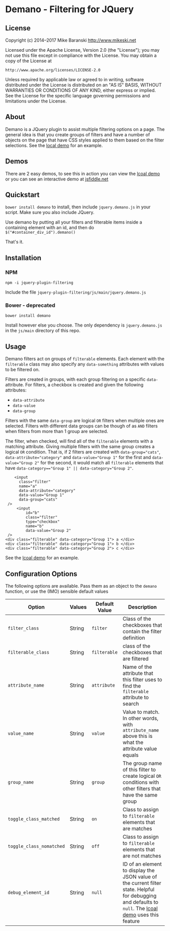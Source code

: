 # Demano - Filtering for JQuery

## License ##

Copyright (c) 2014–2017 Mike Baranski <http://www.mikeski.net>

Licensed under the Apache License, Version 2.0 (the "License");
you may not use this file except in compliance with the License.
You may obtain a copy of the License at

    http://www.apache.org/licenses/LICENSE-2.0

Unless required by applicable law or agreed to in writing, software
distributed under the License is distributed on an "AS IS" BASIS,
WITHOUT WARRANTIES OR CONDITIONS OF ANY KIND, either express or implied.
See the License for the specific language governing permissions and
limitations under the License.

## About ##

Demano is a JQuery plugin to assist multiple filtering options on a page.  The general idea is that you create groups of filters and have a number of objects on the page that have CSS styles applied to them based on the filter selections.  See the [local demo](https://jsfiddle.net/mbaranski/q2rarzfn/ "Demano Example") for an example.

## Demos ##

There are 2 easy demos, to see this in action you can view the [lcoal demo](https://jsfiddle.net/mbaranski/q2rarzfn/ "Demano Example") or you can see an interactive demo at [jsfiddle.net](https://jsfiddle.net/mbaranski/q2rarzfn/ "JSFiddle Demano")

## Quickstart ##

`bower install demano` to install, then include `jquery.demano.js` in your script.  Make sure you also include JQuery.

Use demano by putting all your filters and filterable items inside a containing element with an id, and then do `$("#container_div_id").demano()`

That's it.

## Installation ##

### NPM

`npm -i jquery-plugin-filtering`

Include the file `jquery-plugin-filtering/js/main/jquery.demano.js`

### Bower - deprecated

`bower install demano`

Install however else you choose.  The only dependency is `jquery.demano.js` in the `js/main` directory of this repo.

## Usage ##

Demano filters act on groups of `filterable` elements.  Each element with the `filterable` class may also specify any `data-something` attributes with values to be filtered on.

Filters are created in groups, with each group filtering on a specific `data-` attribute.  For filters, a checkbox is created and given the following attributes:

* `data-attribute`
* `data-value`
* `data-group`

Filters with the same `data-group` are logical `OR` filters when multiple ones are selected.  Filters with different data groups can be though of as `AND` filters when filters from more than 1 group are selected.

The filter, when checked, will find all of the `filterable` elements with a matching attribute.  Giving multiple filters with the same group creates a logical `OR` condition.  That is, if 2 filters are created with `data-group="cats"`, `data-attribute="category"` and `data-value="Group 1"` for the first and `data-value="Group 2"` for the second, it would match all `filterable` elements that have `data-category=="Group 1" || data-category="Group 2"`.

    	<input
		  class="filter"
		  name="a"
		  data-attribute="category"
		  data-value="Group 1"
		  data-group="cats"
	 />
         <input
	         id="b"
	         class="filter"
	         type="checkbox"
	         name="b"
	         data-value="Group 2"
	 />
	<div class="filterable" data-category="Group 1"> a </div>
	<div class="filterable" data-category="Group 1"> b </div>
	<div class="filterable" data-category="Group 2"> c </div>

See the [lcoal demo](https://jsfiddle.net/mbaranski/q2rarzfn/ "Demano Example") for an example.

## Configuration Options
The following options are available.  Pass them as an object to the `demano` function, or use the (IMO) sensible default values

|Option | Values | Default Value | Description |
--------|--------|---------------|-------------|
| `filter_class` | String | `filter` | Class of the checkboxes that contain the filter definition |
| `filterable_class` | String | `filterable` | class of the checkboxes that are filtered |
| `attribute_name` | String | `attribute` | Name of the attribute that this filter uses to find the `filterable` attribute to search |
| `value_name` | String | `value`  | Value to match.  In other words, with `attribute_name` above this is what the attribute value equals |
| `group_name` | String | `group` | The group name of this filter to create logical `OR` conditions with other filters that have the same group |
| `toggle_class_matched` | String | `on` | Class to assign to `filterable` elements that are matches |
| `toggle_class_nomatched` | String | `off` | Class to assign to `filterable` elements that are not matches |
| `debug_element_id` | String | `null` | ID of an element to display the JSON value of the current filter state.  Helpful for debugging and defaults to `null`.  The [lcoal demo](https://jsfiddle.net/mbaranski/q2rarzfn/ "Demano Example") uses this feature |

